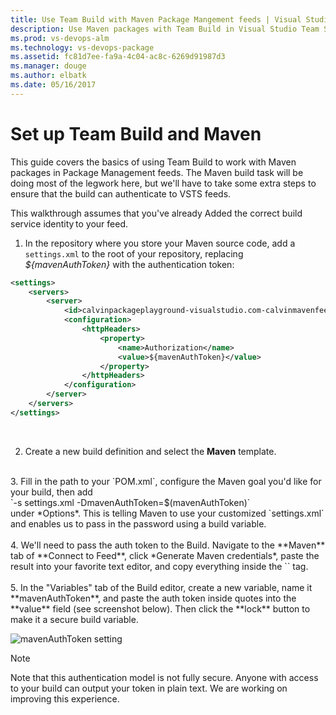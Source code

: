 ```yaml
---
title: Use Team Build with Maven Package Mangement feeds | Visual Studio Team Services
description: Use Maven packages with Team Build in Visual Studio Team Services or Team Foundation Server
ms.prod: vs-devops-alm
ms.technology: vs-devops-package
ms.assetid: fc81d7ee-fa9a-4c04-ac8c-6269d91987d3
ms.manager: douge
ms.author: elbatk
ms.date: 05/16/2017
---
```


# Set up Team Build and Maven

This guide covers the basics of using Team Build to work with Maven packages in Package Management feeds.  The Maven build task will be doing most of the legwork here, but we'll have to take some extra steps to ensure that the build can authenticate to VSTS feeds. 
 
This walkthrough assumes that you've already Added the correct build service identity to your feed. 

1. In the repository where you store your Maven source code, add a `settings.xml` to the root of your repository, replacing *${mavenAuthToken}* with the authentication token:
```xml
<settings> 
    <servers> 
        <server> 
            <id>calvinpackageplayground-visualstudio.com-calvinmavenfeed</id> 
            <configuration> 
                <httpHeaders> 
                    <property> 
                        <name>Authorization</name> 
                        <value>${mavenAuthToken}</value> 
                    </property> 
                </httpHeaders> 
            </configuration> 
        </server> 
    </servers> 
</settings> 
```
<br>

2. Create a new build definition and select the **Maven** template.
<br>
3. Fill in the path to your `POM.xml`, configure the Maven goal you'd like for your build, then add
<br>
`-s settings.xml -DmavenAuthToken=$(mavenAuthToken)`
<br>
under *Options*.  This is telling Maven to use your customized `settings.xml` and enables us to pass in the password using a build variable. 
<br><br>
4. We'll need to pass the auth token to the Build.  Navigate to the **Maven** tab of **Connect to Feed**, click *Generate Maven credentials*, paste the result into your favorite text editor, and copy everything inside the `<value>` tag. 
<br><br>
5. In the "Variables" tab of the Build editor, create a new variable, name it **mavenAuthToken**, and paste the auth token inside quotes into the **value** field (see screenshot below).  Then click the **lock** button to make it a secure build variable. 

![mavenAuthToken setting](../_img/mavenauthtoken.png)

>[!NOTE]
>Note that this authentication model is not fully secure.  Anyone with access to your build can output your
>token in plain text.  We are working on improving this experience. 
 
